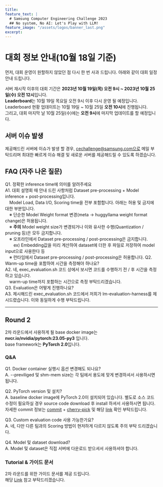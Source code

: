 ```yaml
---
title:
feature_text: |
  # Samsung Computer Engineering Challenge 2023
  ## No system, No AI: Let's Play with LLM!
feature_image: "/assets/logos/banner_last.png"
excerpt:
---
```

# 대회 정보 안내(10월 18일 기준)
먼저, 대회 운영이 원할하지 않았던 점 다시 한 번 사과 드립니다.
아래와 같이 대회 일정 안내 드립니다.

서버 재시작 이후의 대회 기간은
**2023년 10월 19일(목) 오전 9시 ~ 2023년 10월 25일(수) 오전 12시**입니다.   
**Leaderboard**는 10월 19일 목요일 오전 9시 이후 다시 운영 될 예정입니다.   
Leaderboard 현황 업데이트는 10월 19일 ~ 10월 25일 **오전 10시**에 진행됩니다.    
그리고, 대회 마지막 날 10월 25일(수)에는 **오전 9시**에 마지막 업데이트를 할 예정입니다.

## 서버 이슈 발생
제공해드린 서버에 이슈가 발생 할 경우, cechallenge@samsung.com으로 메일 부탁드리며
최대한 빠르게 이슈 해결 및 새로운 서버를 제공해드릴 수 있도록 하겠습니다.

## FAQ (자주 나온 질문)
Q1. 정확한 inference time에 의미를 알려주세요    
A1. 대회 설명회 때 안내 드린 사항처럼 Dataset pre-processing + Model inference + post-processing입니다.      
&emsp;Model Load, Data I/O, Scoring time을 전부 포함합니다. 아래는 허용 및 금지에 대한 부분입니다.    
&emsp;※ 단순한 Model Weight format 변경(meta -> huggyllama weight format change)은 허용됩니다.      
&emsp;※ **주의** Model weight size가 변경되거나 이와 유사한 수행(Quantization / pruning 등)은 모두 금지합니다.     
&emsp;※ 오프라인에서 Dataset pre-processing / post-processing은 금지합니다.       
&emsp;&emsp;ex) Embedding값을 미리 계산하여 dataset에 더한 후 파일로 저장하여 model input으로 사용한다 등     
&emsp;※ 런타임에서 Dataset pre-processing / post-processing은 허용합니다.
Q2. Warm-up time을 포함하여 시간을 측정해야 하나요?   
A2. 네, exec_evaluation.sh 코드 상에서 보시면 코드를 수행하기 전 / 후 시간을 측정하고 있습니다.    
&emsp;warm-up time까지 포함하는 시간으로 측정 부탁드리겠습니다.    
Q3. Evaluation은 어떻게 진행하나요?    
A3. 제시해드린 exec_evaluation.sh 코드에서 저희가 lm-evaluation-harness를 제시드렸습니다. 이와 동일하게 수행 부탁드립니다.

--------------------------------------------------------------------------------------------    
## Round 2

2차 라운드에서 사용하게 될 base docker image는 **nvcr.io/nvidia/pytorch:23.05-py3** 입니다.  
base framework는 **PyTorch 2.0**입니다.

### Q&A
Q1. Docker container 실행시 옵션 변경해도 되나요?  
A. --previliged 및 shm-mem size는 각 팀에서 용도에 맞게 변경하셔서 사용하시면 됩니다.  

Q2. PyTorch version 및 설치?  
A. baseline docker image에 PyTorch 2.0이 설치되어 있습니다. 별도로 소스 코드 수정이 필요하실 경우 source code download 후 install 하셔서 사용하시면 됩니다. 자세한 commit 정보는 [commit](https://github.com/pytorch/pytorch/tree/v2.0.0) + [cherry-pick](https://github.com/pytorch/pytorch/pull/97838) 및 해당 [link](https://docs.nvidia.com/deeplearning/frameworks/pytorch-release-notes/rel-23-05.html) 확인 부탁드립니다.  

Q3. Custom evaluation code 사용 가능한가요?  
A. 네, 다만 다른 팀과의 Scoring 방법이 현저하게 다르지 않도록 주의 부탁 드리겠습니다.  

Q4. Model 및 dataset download?  
A. Model 및 dataset은 직접 서버에 다운로드 받으셔서 사용하셔야 합니다.

### Tutorial & 가이드 문서

2차 라운드를 위한 가이드 문서를 제공 드립니다.  
해당 [Link](https://github.com/cechallenge/round_two_tutorial/tree/main) 참고 부탁드리겠습니다.

 
